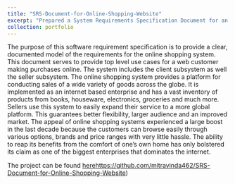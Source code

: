 ```yaml
---
title: "SRS-Document-for-Online-Shopping-Website"
excerpt: "Prepared a System Requirements Specification Document for an online shopping website.<br/><img src='/images/srs.png'>"
collection: portfolio
---
```


 The purpose of this software requirement specification is to provide a clear, documented model of
 the requirements for the online shopping system. This document serves to provide top level use
 cases for a web customer making purchases online. The system includes the client subsystem as
 well the seller subsystem.
 The online shopping system provides a platform for conducting sales of a wide variety of goods
 across the globe. It is implemented as an internet based enterprise and has a vast inventory of
 products from books, houseware, electronics, groceries and much more.
 Sellers use this system to easily expand their service to a more global platform. This guarantees
 better flexibility, larger audience and an improved market.
 The appeal of online shopping systems experienced a large boost in the last decade because the
 customers can browse easily through various options, brands and price ranges with very little
 hassle. The ability to reap its benefits from the comfort of one’s own home has only bolstered its
 claim as one of the biggest enterprises that dominates the internet.

 The project can be found [here](https://github.com/mitravinda462/SRS-Document-for-Online-Shopping-Website)https://github.com/mitravinda462/SRS-Document-for-Online-Shopping-Website)
